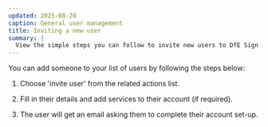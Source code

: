 ```yaml
---
updated: 2025-08-20
caption: General user management
title: Inviting a new user
summary: |
  View the simple steps you can follow to invite new users to DfE Sign-in.
---
```


You can add someone to your list of users by following the steps below:

1. Choose 'invite user' from the related actions list.

2. Fill in their details and add services to their account (if required).

3. The user will get an email asking them to complete their account set-up.
